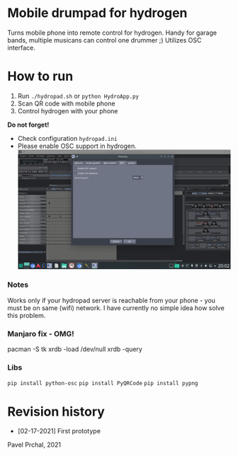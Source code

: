 # Mobile drumpad for hydrogen
Turns mobile phone into remote control for hydrogen.
Handy for garage bands, multiple musicans can control one drummer ;)
Utilizes OSC interface.

# How to run
1) Run `./hydropad.sh` or `python HydroApp.py`
2) Scan QR code with mobile phone
3) Control hydrogen with your phone 

**Do not forget!**
* Check configuration `hydropad.ini`
* Please enable OSC support in hydrogen.
![](hydrogen.png)

### Notes
Works only if your hydropad server is reachable from your phone - you must be on same (wifi) network.
I have currently no simple idea how solve this problem.

### Manjaro fix - OMG!
pacman -S tk
xrdb -load /dev/null
xrdb -query


### Libs
`pip install python-osc`
`pip install PyQRCode`
`pip install pypng`


# Revision history
* [02-17-2021] First prototype


Pavel Prchal, 2021

